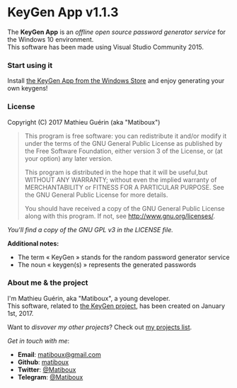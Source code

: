 # KeyGen App v1.1.3

The **KeyGen App** is an *offline open source password generator service* for the Windows 10 environment.  
This software has been made using Visual Studio Community 2015.

### Start using it

Install [the KeyGen App from the Windows Store](https://www.microsoft.com/store/apps/9n1qncrnx6pb) and enjoy generating your own keygens!

### License

Copyright (C) 2017 Mathieu Guérin (aka "Matiboux")
> This program is free software: you can redistribute it and/or modify it under the terms of the GNU General Public License as published by the Free Software Foundation, either version 3 of the License, or (at your option) any later version.
> 
> This program is distributed in the hope that it will be useful,but WITHOUT ANY WARRANTY; without even the implied warranty of MERCHANTABILITY or FITNESS FOR A PARTICULAR PURPOSE.  See the GNU General Public License for more details.
> 
> You should have received a copy of the GNU General Public License along with this program.  If not, see <http://www.gnu.org/licenses/>.

*You'll find a copy of the GNU GPL v3 in the LICENSE file.*

**Additional notes:**
- The term « KeyGen » stands for the random password generator service
- The noun « keygen(s) » represents the generated passwords

### About me & the project

I'm Mathieu Guérin, aka "Matiboux", a young developer.  
This software, related to [the KeyGen project](https://github.com/matiboux/KeyGen), has been created on January 1st, 2017.

Want to *disvover my other projects*? Check out [my projects list](https://sites.google.com/view/matiboux/my-projects).

*Get in touch with me*:
 - **Email**: [matiboux@gmail.com](mailto:matiboux@gmail.com)
 - **Github**: [matiboux](https://github.com/matiboux)
 - **Twitter**: [@Matiboux](https://twitter.com/Matiboux)
 - **Telegram**: [@Matiboux](https://t.me/Matiboux)
